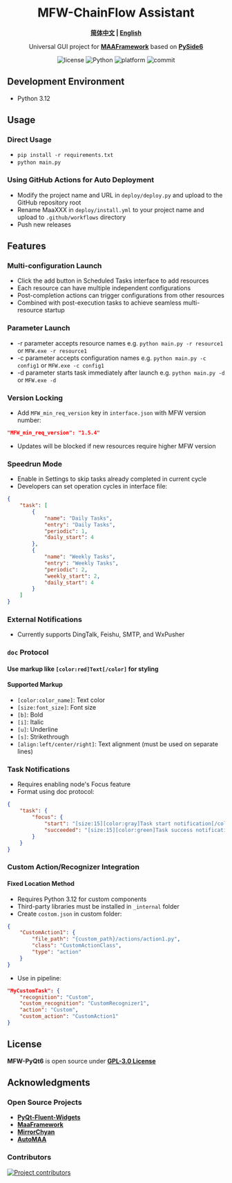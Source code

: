 <!-- markdownlint-disable MD033 MD041 -->

<div align="center">

# MFW-ChainFlow Assistant

**[简体中文](./README.md) | [English](./README-en.md)**

Universal GUI project for **[MAAFramework](https://github.com/MaaXYZ/MaaFramework)** based on **[PySide6](https://doc.qt.io/qtforpython-6)**
</div>

<p align="center">
  <img alt="license" src="https://img.shields.io/github/license/overflow65537/MFW-PyQt6">
  <img alt="Python" src="https://img.shields.io/badge/Python-3776AB?logo=python&logoColor=white">
  <img alt="platform" src="https://img.shields.io/badge/platform-Windows%20%7C%20Linux%20%7C%20macOS-blueviolet">
  <img alt="commit" src="https://img.shields.io/github/commit-activity/m/overflow65537/MFW-PyQt6">
</p>

## Development Environment

- Python 3.12

## Usage

### Direct Usage

- `pip install -r requirements.txt`
- `python main.py`

### Using GitHub Actions for Auto Deployment

- Modify the project name and URL in `deploy/deploy.py` and upload to the GitHub repository root
- Rename MaaXXX in `deploy/install.yml` to your project name and upload to `.github/workflows` directory
- Push new releases

## Features

### Multi-configuration Launch

- Click the add button in Scheduled Tasks interface to add resources
- Each resource can have multiple independent configurations
- Post-completion actions can trigger configurations from other resources
- Combined with post-execution tasks to achieve seamless multi-resource startup

### Parameter Launch

- -r parameter accepts resource names e.g. `python main.py -r resource1` or `MFW.exe -r resource1`
- -c parameter accepts configuration names e.g. `python main.py -c config1` or `MFW.exe -c config1`
- -d parameter starts task immediately after launch e.g. `python main.py -d` or `MFW.exe -d`

### Version Locking

- Add `MFW_min_req_version` key in `interface.json` with MFW version number:

```json
"MFW_min_req_version": "1.5.4"
```

- Updates will be blocked if new resources require higher MFW version

### Speedrun Mode

- Enable in Settings to skip tasks already completed in current cycle
- Developers can set operation cycles in interface file:

```json
{
    "task": [
        {
            "name": "Daily Tasks",
            "entry": "Daily Tasks",
            "periodic": 1,
            "daily_start": 4
        },
        {
            "name": "Weekly Tasks",
            "entry": "Weekly Tasks",
            "periodic": 2,
            "weekly_start": 2,
            "daily_start": 4
        }
    ]
}
```

### External Notifications

- Currently supports DingTalk, Feishu, SMTP, and WxPusher

### `doc` Protocol

#### Use markup like `[color:red]Text[/color]` for styling

#### Supported Markup

- `[color:color_name]`: Text color
- `[size:font_size]`: Font size
- `[b]`: Bold
- `[i]`: Italic
- `[u]`: Underline
- `[s]`: Strikethrough
- `[align:left/center/right]`: Text alignment (must be used on separate lines)

### Task Notifications

- Requires enabling node's Focus feature
- Format using doc protocol:

```json
{
    "task": {
        "focus": {
            "start": "[size:15][color:gray]Task start notification[/color][/size]",
            "succeeded": "[size:15][color:green]Task success notification[/color][/size]"
        }
    }
}
```

### Custom Action/Recognizer Integration

#### Fixed Location Method

- Requires Python 3.12 for custom components
- Third-party libraries must be installed in `_internal` folder
- Create `costom.json` in custom folder:

```json
{
    "CustomAction1": {
        "file_path": "{custom_path}/actions/action1.py",
        "class": "CustomActionClass",
        "type": "action"
    }
}
```

- Use in pipeline:

```json
"MyCustomTask": {
    "recognition": "Custom",
    "custom_recognition": "CustomRecognizer1",
    "action": "Custom",
    "custom_action": "CustomAction1"
}
```

## License

**MFW-PyQt6** is open source under **[GPL-3.0 License](./LICENSE)**

## Acknowledgments

### Open Source Projects

- **[PyQt-Fluent-Widgets](https://github.com/zhiyiYo/PyQt-Fluent-Widgets)**
- **[MaaFramework](https://github.com/MaaAssistantArknights/MaaFramework)**
- **[MirrorChyan](https://github.com/MirrorChyan/docs)**
- **[AutoMAA](https://github.com/DLmaster361/AUTO_MAA)**

### Contributors

<a href="https://github.com/overflow65537/PYQT-MAA/graphs/contributors">
  <img src="https://contrib.rocks/image?repo=overflow65537/PYQT-MAA" alt="Project contributors"/>
</a>
